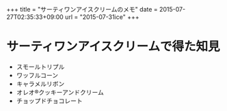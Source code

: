 +++
title = "サーティワンアイスクリームのメモ"
date = 2015-07-27T02:35:33+09:00
url = "2015-07-31ice"
+++

サーティワンアイスクリームで得た知見
===
* スモールトリプル
* ワッフルコーン
* キャラメルリボン
* オレオ®クッキーアンドクリーム
* チョップドチョコレート
